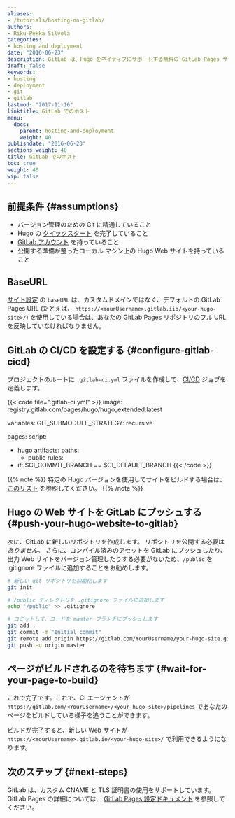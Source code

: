 ```yaml
---
aliases:
- /tutorials/hosting-on-gitlab/
authors:
- Riku-Pekka Silvola
categories:
- hosting and deployment
date: "2016-06-23"
description: GitLab は、Hugo をネイティブにサポートする無料の GitLab Pages サービスを通じて、Hugo の Web サイトのビルド、デプロイ、ホスティングを簡単に行うことができます。 
draft: false
keywords:
- hosting
- deployment
- git
- gitlab
lastmod: "2017-11-16"
linktitle: GitLab でのホスト
menu:
  docs:
    parent: hosting-and-deployment
    weight: 40
publishdate: "2016-06-23"
sections_weight: 40
title: GitLab でのホスト
toc: true
weight: 40
wip: false
---
```


## 前提条件 {#assumptions}

* バージョン管理のための Git に精通していること
* Hugo の [クイックスタート][Quick Start] を完了していること 
* [GitLab アカウント](https://gitlab.com/users/sign_in) を持っていること
* 公開する準備が整ったローカル マシン上の Hugo Web サイトを持っていること

## BaseURL

[サイト設定](/getting-started/configuration/) の `baseURL` は、カスタムドメインではなく、デフォルトの GitLab Pages URL (たとえば、 `https://<YourUsername>.gitlab.iio/<your-hugo-site>/`) を使用している場合は、あなたの GitLab Pages リポジトリのフル URL を反映していなければなりません。

## GitLab の CI/CD を設定する {#configure-gitlab-cicd}

プロジェクトのルートに `.gitlab-ci.yml` ファイルを作成して、[CI/CD](https://docs.gitlab.com/ee/ci/quick_start/) ジョブを定義します。

{{< code file=".gitlab-ci.yml" >}}
image: registry.gitlab.com/pages/hugo/hugo_extended:latest

variables:
  GIT_SUBMODULE_STRATEGY: recursive

pages:
  script:
  - hugo
  artifacts:
    paths:
    - public
  rules:
  - if: $CI_COMMIT_BRANCH == $CI_DEFAULT_BRANCH
{{< /code >}}

{{% note %}}
特定の Hugo バージョンを使用してサイトをビルドする場合は、[このリスト](https://gitlab.com/pages/hugo/container_registry) を参照してください。
{{% /note %}}

## Hugo の Web サイトを GitLab にプッシュする {#push-your-hugo-website-to-gitlab}

次に、GitLab に新しいリポジトリを作成します。 リポジトリを公開する必要は *ありません*。 さらに、コンパイル済みのアセットを GitLab にプッシュしたり、出力 Web サイトをバージョン管理したりする必要がないため、`/public` を .gitignore ファイルに追加することをお勧めします。

```bash
# 新しい git リポジトリを初期化します
git init

# /public ディレクトリを .gitignore ファイルに追加します
echo "/public" >> .gitignore

# コミットして、コードを master ブランチにプッシュします
git add .
git commit -m "Initial commit"
git remote add origin https://gitlab.com/YourUsername/your-hugo-site.git
git push -u origin master
```

## ページがビルドされるのを待ちます {#wait-for-your-page-to-build}

これで完了です。これで、CI エージェントが `https://gitlab.com/<YourUsername>/<your-hugo-site>/pipelines` であなたのページをビルドしている様子を追うことができます。

ビルドが完了すると、新しい Web サイトが `https://<YourUsername>.gitlab.io/<your-hugo-site>/` で利用できるようになります。

## 次のステップ {#next-steps}

GitLab は、カスタム CNAME と TLS 証明書の使用をサポートしています。 GitLab Pages の詳細については、 [GitLab Pages 設定ドキュメント](https://about.gitlab.com/2016/04/07/gitlab-pages-setup/) を参照してください。

[Quick Start]: /getting-started/quick-start/
